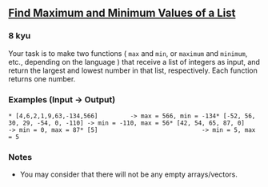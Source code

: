<h2><a href=https://www.codewars.com/kata/577a98a6ae28071780000989/train/python target="_blank">Find Maximum and Minimum Values of a List</a></h2><h3>8 kyu</h3><p>Your task is to make two functions ( <code>max</code> and <code>min</code>, or <code>maximum</code> and <code>minimum</code>, etc., depending on the language ) that receive a list of integers as input, and return the largest and lowest number in that list, respectively. Each function returns one number.</p><h3 id="examples-input---output">Examples (Input -&gt; Output)</h3><pre><code>* [4,6,2,1,9,63,-134,566]         -&gt; max = 566, min = -134* [-52, 56, 30, 29, -54, 0, -110] -&gt; min = -110, max = 56* [42, 54, 65, 87, 0]             -&gt; min = 0, max = 87* [5]                             -&gt; min = 5, max = 5</code></pre><h3 id="notes">Notes</h3><ul><li>You may consider that there will not be any empty arrays/vectors.</li></ul>